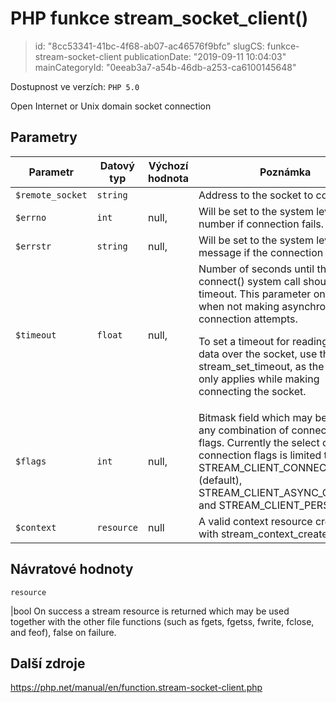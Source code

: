 PHP funkce stream_socket_client()
================================

> id: "8cc53341-41bc-4f68-ab07-ac46576f9bfc"
> slugCS: funkce-stream-socket-client
> publicationDate: "2019-09-11 10:04:03"
> mainCategoryId: "0eeab3a7-a54b-46db-a253-ca6100145648"

Dostupnost ve verzích: `PHP 5.0`

Open Internet or Unix domain socket connection


Parametry
--------------

| Parametr | Datový typ | Výchozí hodnota | Poznámka |
|-----|-----|-----|-----|
| `$remote_socket` | `string` |  | Address to the socket to connect to. |
| `$errno` | `int` | null, | Will be set to the system level error number if connection fails. |
| `$errstr` | `string` | null, | Will be set to the system level error message if the connection fails. |
| `$timeout` | `float` | null, | Number of seconds until the connect() system call should timeout. This parameter only applies when not making asynchronous connection attempts. <p> To set a timeout for reading/writing data over the socket, use the stream_set_timeout, as the timeout only applies while making connecting the socket. |
| `$flags` | `int` | null, | Bitmask field which may be set to any combination of connection flags. Currently the select of connection flags is limited to STREAM_CLIENT_CONNECT (default), STREAM_CLIENT_ASYNC_CONNECT and STREAM_CLIENT_PERSISTENT. |
| `$context` | `resource` | null | A valid context resource created with stream_context_create. |


Návratové hodnoty
----------------

`resource`

|bool On success a stream resource is returned which may
be used together with the other file functions (such as
fgets, fgetss,
fwrite, fclose, and
feof), false on failure.

Další zdroje
------------

https://php.net/manual/en/function.stream-socket-client.php
